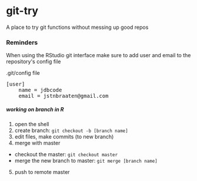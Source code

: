 # git-try
A place to try git functions without messing up good repos


### Reminders
When using the RStudio git interface make sure to add user and email to the repository's config file

.git/config file

<pre>[user]
	name = jdbcode
	email = jstnbraaten@gmail.com</pre>
	
##### working on branch in R
1. open the shell
2. create branch: `git checkout -b [branch name]`
3. edit files, make commits (to new branch)
4. merge with master
  * checkout the master: `git checkout master`
  * merge the new branch to master: `git merge [branch name]`
5. push to remote master
